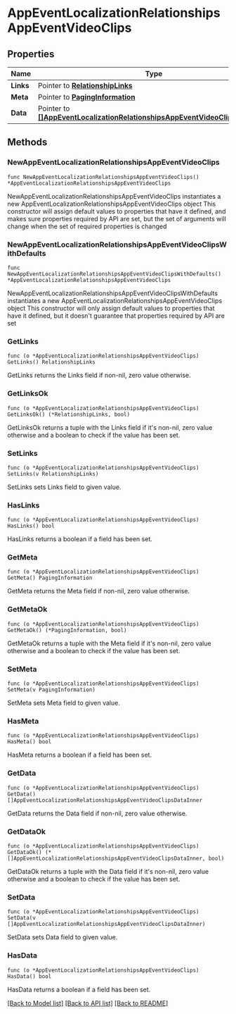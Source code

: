 # AppEventLocalizationRelationshipsAppEventVideoClips

## Properties

Name | Type | Description | Notes
------------ | ------------- | ------------- | -------------
**Links** | Pointer to [**RelationshipLinks**](RelationshipLinks.md) |  | [optional] 
**Meta** | Pointer to [**PagingInformation**](PagingInformation.md) |  | [optional] 
**Data** | Pointer to [**[]AppEventLocalizationRelationshipsAppEventVideoClipsDataInner**](AppEventLocalizationRelationshipsAppEventVideoClipsDataInner.md) |  | [optional] 

## Methods

### NewAppEventLocalizationRelationshipsAppEventVideoClips

`func NewAppEventLocalizationRelationshipsAppEventVideoClips() *AppEventLocalizationRelationshipsAppEventVideoClips`

NewAppEventLocalizationRelationshipsAppEventVideoClips instantiates a new AppEventLocalizationRelationshipsAppEventVideoClips object
This constructor will assign default values to properties that have it defined,
and makes sure properties required by API are set, but the set of arguments
will change when the set of required properties is changed

### NewAppEventLocalizationRelationshipsAppEventVideoClipsWithDefaults

`func NewAppEventLocalizationRelationshipsAppEventVideoClipsWithDefaults() *AppEventLocalizationRelationshipsAppEventVideoClips`

NewAppEventLocalizationRelationshipsAppEventVideoClipsWithDefaults instantiates a new AppEventLocalizationRelationshipsAppEventVideoClips object
This constructor will only assign default values to properties that have it defined,
but it doesn't guarantee that properties required by API are set

### GetLinks

`func (o *AppEventLocalizationRelationshipsAppEventVideoClips) GetLinks() RelationshipLinks`

GetLinks returns the Links field if non-nil, zero value otherwise.

### GetLinksOk

`func (o *AppEventLocalizationRelationshipsAppEventVideoClips) GetLinksOk() (*RelationshipLinks, bool)`

GetLinksOk returns a tuple with the Links field if it's non-nil, zero value otherwise
and a boolean to check if the value has been set.

### SetLinks

`func (o *AppEventLocalizationRelationshipsAppEventVideoClips) SetLinks(v RelationshipLinks)`

SetLinks sets Links field to given value.

### HasLinks

`func (o *AppEventLocalizationRelationshipsAppEventVideoClips) HasLinks() bool`

HasLinks returns a boolean if a field has been set.

### GetMeta

`func (o *AppEventLocalizationRelationshipsAppEventVideoClips) GetMeta() PagingInformation`

GetMeta returns the Meta field if non-nil, zero value otherwise.

### GetMetaOk

`func (o *AppEventLocalizationRelationshipsAppEventVideoClips) GetMetaOk() (*PagingInformation, bool)`

GetMetaOk returns a tuple with the Meta field if it's non-nil, zero value otherwise
and a boolean to check if the value has been set.

### SetMeta

`func (o *AppEventLocalizationRelationshipsAppEventVideoClips) SetMeta(v PagingInformation)`

SetMeta sets Meta field to given value.

### HasMeta

`func (o *AppEventLocalizationRelationshipsAppEventVideoClips) HasMeta() bool`

HasMeta returns a boolean if a field has been set.

### GetData

`func (o *AppEventLocalizationRelationshipsAppEventVideoClips) GetData() []AppEventLocalizationRelationshipsAppEventVideoClipsDataInner`

GetData returns the Data field if non-nil, zero value otherwise.

### GetDataOk

`func (o *AppEventLocalizationRelationshipsAppEventVideoClips) GetDataOk() (*[]AppEventLocalizationRelationshipsAppEventVideoClipsDataInner, bool)`

GetDataOk returns a tuple with the Data field if it's non-nil, zero value otherwise
and a boolean to check if the value has been set.

### SetData

`func (o *AppEventLocalizationRelationshipsAppEventVideoClips) SetData(v []AppEventLocalizationRelationshipsAppEventVideoClipsDataInner)`

SetData sets Data field to given value.

### HasData

`func (o *AppEventLocalizationRelationshipsAppEventVideoClips) HasData() bool`

HasData returns a boolean if a field has been set.


[[Back to Model list]](../README.md#documentation-for-models) [[Back to API list]](../README.md#documentation-for-api-endpoints) [[Back to README]](../README.md)


